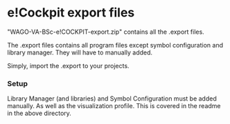 # e!Cockpit export files

"WAGO-VA-BSc-e!COCKPIT-export.zip" contains all the .export files. 

The .export files contains all program files except symbol configuration and library manager. They will have to manually added.

Simply, import the .export to your projects. 


### Setup

Library Manager (and libraries) and Symbol Configuration must be added manually. As well as the visualization profile. This is covered in the readme in the above directory. 
